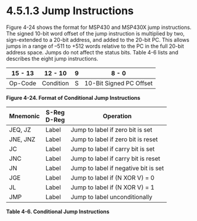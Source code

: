 # 4.5.1.3 Jump Instructions

Figure 4-24 shows the format for MSP430 and MSP430X jump instructions. The signed 10-bit word offset of the jump
instruction is multiplied by two, sign-extended to a 20-bit address, and added to the 20-bit PC. This allows jumps
in a range of –511 to +512 words relative to the PC in the full 20-bit address space. Jumps do not affect the
status bits. Table 4-6 lists and describes the eight jump instructions.

<a id="figure-4-24"></a>

| 15 - 13 | 12 - 10   | 9   | 8 - 0                   |
| ------- | --------- | --- | ----------------------- |
| Op-Code | Condition | S   | 10-Bit Signed PC Offset |

**Figure 4-24. Format of Conditional Jump Instructions**

<a id="table-4-6"></a>

| Mnemonic | S-Reg<br>D-Reg | Operation                            |
| -------- | -------------- | ------------------------------------ |
| JEQ, JZ  | Label          | Jump to label if zero bit is set     |
| JNE, JNZ | Label          | Jump to label if zero bit is reset   |
| JC       | Label          | Jump to label if carry bit is set    |
| JNC      | Label          | Jump to label if carry bit is reset  |
| JN       | Label          | Jump to label if negative bit is set |
| JGE      | Label          | Jump to label if (N XOR V) = 0       |
| JL       | Label          | Jump to label if (N XOR V) = 1       |
| JMP      | Label          | Jump to label unconditionally        |

**Table 4-6. Conditional Jump Instructions**

